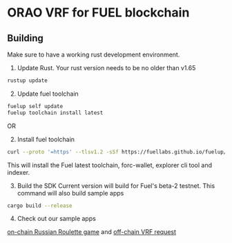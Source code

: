 # ORAO VRF for FUEL blockchain

## Building
Make sure to have a working rust development environment.

1. Update Rust. Your rust version needs to be no older than v1.65
```sh
rustup update
```
2. Update fuel toolchain
```sh
fuelup self update
fuelup toolchain install latest
```
OR

2. Install fuel toolchain
```sh
curl --proto '=https' --tlsv1.2 -sSf https://fuellabs.github.io/fuelup/fuelup-init.sh | sh
```
This will install the Fuel latest toolchain, forc-wallet, explorer cli tool and indexer.


3. Build the SDK
Current version will build for Fuel's beta-2 testnet.
This command will also build sample apps

```sh
cargo build --release
```

4. Check out our sample apps

[on-chain Russian Roulette game](https://github.com/orao-network/fuel-vrf/tree/master/rust/examples/call) and 
[off-chain VRF request](https://github.com/orao-network/fuel-vrf/tree/master/rust/examples/off-chain)
